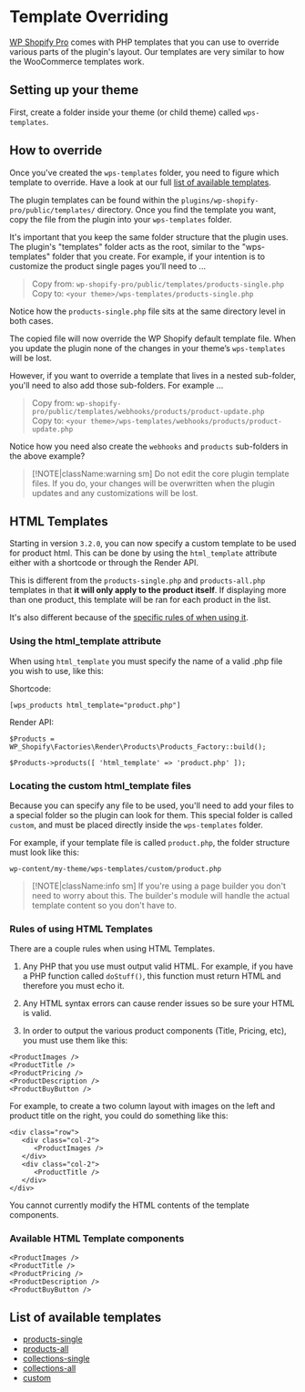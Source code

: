 # Template Overriding

[WP Shopify Pro](https://wpshop.io/purchase/) comes with PHP templates that you can use to override various parts of the plugin's layout. Our templates are very similar to how the WooCommerce templates work.

## Setting up your theme

First, create a folder inside your theme (or child theme) called `wps-templates`.

## How to override

Once you've created the `wps-templates` folder, you need to figure which template to override. Have a look at our full [list of available templates](#list-of-available-templates).

The plugin templates can be found within the `plugins/wp-shopify-pro/public/templates/` directory. Once you find the template you want, copy the file from the plugin into your `wps-templates` folder.

It's important that you keep the same folder structure that the plugin uses. The plugin's "templates" folder acts as the root, similar to the "wps-templates" folder that you create. For example, if your intention is to customize the product single pages you’ll need to ...

> Copy from: `wp-shopify-pro/public/templates/products-single.php`<br>
> Copy to: `<your theme>/wps-templates/products-single.php`

Notice how the `products-single.php` file sits at the same directory level in both cases.

The copied file will now override the WP Shopify default template file. When you update the plugin none of the changes in your theme’s `wps-templates` will be lost.

However, if you want to override a template that lives in a nested sub-folder, you'll need to also add those sub-folders. For example ...

> Copy from: `wp-shopify-pro/public/templates/webhooks/products/product-update.php`<br>
> Copy to: `<your theme>/wps-templates/webhooks/products/product-update.php`

Notice how you need also create the `webhooks` and `products` sub-folders in the above example?

> [!NOTE|className:warning sm]
> Do not edit the core plugin template files. If you do, your changes will be overwritten when the plugin updates and any customizations will be lost.

## HTML Templates

Starting in version `3.2.0`, you can now specify a custom template to be used for product html. This can be done by using the `html_template` attribute either with a shortcode or through the Render API.

This is different from the `products-single.php` and `products-all.php` templates in that **it will only apply to the product itself**. If displaying more than one product, this template will be ran for each product in the list.

It's also different because of the [specific rules of when using it](#rules-of-using-html-templates).

### Using the html_template attribute

When using `html_template` you must specify the name of a valid .php file you wish to use, like this:

Shortcode:

```
[wps_products html_template="product.php"]
```

Render API:

```
$Products = WP_Shopify\Factories\Render\Products\Products_Factory::build();

$Products->products([ 'html_template' => 'product.php' ]);
```

### Locating the custom html_template files

Because you can specify any file to be used, you'll need to add your files to a special folder so the plugin can look for them. This special folder is called `custom`, and must be placed directly inside the `wps-templates` folder.

For example, if your template file is called `product.php`, the folder structure must look like this:

```
wp-content/my-theme/wps-templates/custom/product.php
```

> [!NOTE|className:info sm]
> If you're using a page builder you don't need to worry about this. The builder's module will handle the actual template content so you don't have to.

### Rules of using HTML Templates

There are a couple rules when using HTML Templates.

1. Any PHP that you use must output valid HTML. For example, if you have a PHP function called `doStuff()`, this function must return HTML and therefore you must echo it.

2. Any HTML syntax errors can cause render issues so be sure your HTML is valid.

3. In order to output the various product components (Title, Pricing, etc), you must use them like this:

```
<ProductImages />
<ProductTitle />
<ProductPricing />
<ProductDescription />
<ProductBuyButton />
```

For example, to create a two column layout with images on the left and product title on the right, you could do something like this:

```
<div class="row">
   <div class="col-2">
      <ProductImages />
   </div>
   <div class="col-2">
      <ProductTitle />
   </div>
</div>
```

You cannot currently modify the HTML contents of the template components.

### Available HTML Template components

```
<ProductImages />
<ProductTitle />
<ProductPricing />
<ProductDescription />
<ProductBuyButton />
```

## List of available templates

- [products-single](templates/products/single.md)
- [products-all](templates/products/all.md)
- [collections-single](templates/collections/single.md)
- [collections-all](templates/collections/all.md)
- [custom](#html_template)
